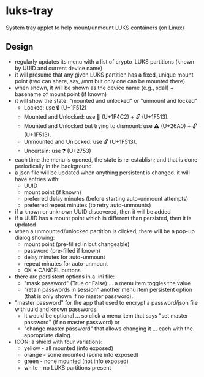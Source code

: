 # luks-tray
System tray applet to help mount/unmount LUKS containers (on Linux)

## Design
- regularly updates its menu with a list of crypto_LUKS partitions (known by UUID and current device name)
- it will presume that any given LUKS partition has a fixed, unique mount point (two can share, say, /mnt but only one can be mounted there)
- when shown, it will be shown as the device name (e.g., sda1) + basename of mount point (if known)
- it will show the state: "mounted and unlocked" or "unmount and locked"
  - Locked: use 🔒 (U+1F512)
  - Mounted and Unlocked: use   📂 (U+1F4C2) + 🔓 (U+1F513).
  - Mounted and Unlocked but trying to dismount: use   ⚠️ (U+26A0)  + 🔓 (U+1F513).
  - Unmounted and Unlocked: use 🔓 (U+1F513).
  - Uncertain: use ❓ (U+2753) 
- each time the menu is opened, the state is re-establish;  and that is done periodically in the background
- a json file will be updated when anything persistent is changed.   it will have entries with:
  - UUID
  - mount point (if known)
  - preferred delay minutes (before starting auto-unmount attempts)
  - preferred repeat minutes (to retry auto-unmounts)
- if a known or unknown UUID discovered, then it will be added
- if a UUID has a mount point which is different than persisted, then it is updated
- when a unmounted/unlocked partition is clicked, there will be a pop-up dialog showing:
  - mount point (pre-filled in but changeable)
  - password (pre-filled if known)
  - delay minutes for auto-unmount
  - repeat minutes for auto-unmount
  - OK + CANCEL buttons
- there are persistent options in a .ini file:
  - "mask password" (True or False) ... a menu item toggles the value
  - "retain passwords in session" another menu item persistent option (that is only shown if no master password).
- "master password" for the app that used to encrypt a password/json file with uuid and known passwords.
  - It would be optional ... so click a menu item that says "set master password" (if no master password) or
  - "change master password" that allows changing it ... each with the appropriate dialog.
- ICON:  a shield with four variations:
  - yellow - all mounted (info exposed)
  - orange - some mounted (some info exposed)
  - green - none mounted (not info exposed)
  - white - no LUKS partitions present
